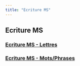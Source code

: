 ```yaml
---
title: "Ecriture MS"
---
```


## Ecriture MS


### [Ecriture MS - Lettres](ecriture_ms/ecriture_lettres.md)
### [Ecriture MS - Mots/Phrases](ecriture_ms/ecriture_paires-lettres.md)

